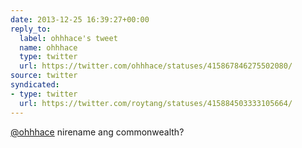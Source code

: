 ```yaml
---
date: 2013-12-25 16:39:27+00:00
reply_to:
  label: ohhhace's tweet
  name: ohhhace
  type: twitter
  url: https://twitter.com/ohhhace/statuses/415867846275502080/
source: twitter
syndicated:
- type: twitter
  url: https://twitter.com/roytang/statuses/415884503333105664/
---
```


[@ohhhace](https://twitter.com/ohhhace/) nirename ang commonwealth?